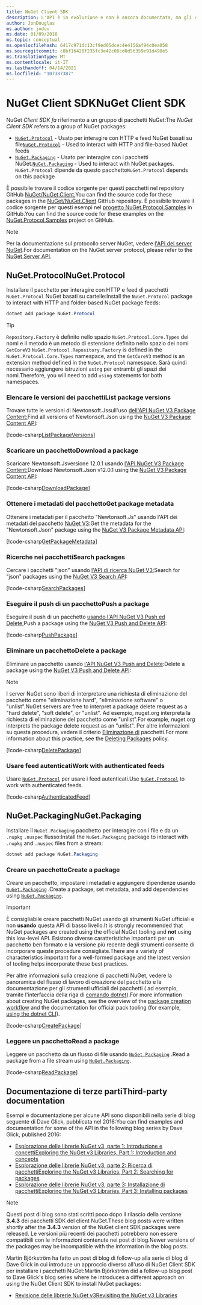 ```yaml
---
title: NuGet Client SDK
description: L'API è in evoluzione e non è ancora documentata, ma gli esempi sono disponibili nel blog di Dave Glick.
author: JonDouglas
ms.author: jodou
ms.date: 01/09/2018
ms.topic: conceptual
ms.openlocfilehash: 6417c971dc13cf9ed05dcec4e4156af94c0ea058
ms.sourcegitcommit: c8bf16420f235fc3e42c08cd0d56359e91d490e5
ms.translationtype: MT
ms.contentlocale: it-IT
ms.lasthandoff: 04/14/2021
ms.locfileid: "107387387"
---
```

# <a name="nuget-client-sdk"></a><span data-ttu-id="be4e6-103">NuGet Client SDK</span><span class="sxs-lookup"><span data-stu-id="be4e6-103">NuGet Client SDK</span></span>

<span data-ttu-id="be4e6-104">NuGet *Client SDK fa* riferimento a un gruppo di pacchetti NuGet:</span><span class="sxs-lookup"><span data-stu-id="be4e6-104">The *NuGet Client SDK* refers to a group of NuGet packages:</span></span>

* <span data-ttu-id="be4e6-105">[`NuGet.Protocol`](https://www.nuget.org/packages/NuGet.Protocol) - Usato per interagire con HTTP e feed NuGet basati su file</span><span class="sxs-lookup"><span data-stu-id="be4e6-105">[`NuGet.Protocol`](https://www.nuget.org/packages/NuGet.Protocol) - Used to interact with HTTP and file-based NuGet feeds</span></span>
* <span data-ttu-id="be4e6-106">[`NuGet.Packaging`](https://www.nuget.org/packages/NuGet.Packaging) - Usato per interagire con i pacchetti NuGet.</span><span class="sxs-lookup"><span data-stu-id="be4e6-106">[`NuGet.Packaging`](https://www.nuget.org/packages/NuGet.Packaging) - Used to interact with NuGet packages.</span></span> <span data-ttu-id="be4e6-107">`NuGet.Protocol` dipende da questo pacchetto</span><span class="sxs-lookup"><span data-stu-id="be4e6-107">`NuGet.Protocol` depends on this package</span></span>

<span data-ttu-id="be4e6-108">È possibile trovare il codice sorgente per questi pacchetti nel repository GitHub [NuGet/NuGet.Client.](https://github.com/NuGet/NuGet.Client)</span><span class="sxs-lookup"><span data-stu-id="be4e6-108">You can find the source code for these packages in the [NuGet/NuGet.Client](https://github.com/NuGet/NuGet.Client) GitHub repository.</span></span>
<span data-ttu-id="be4e6-109">È possibile trovare il codice sorgente per questi esempi nel [progetto NuGet.Protocol.Samples](https://github.com/NuGet/Samples/tree/main/NuGetProtocolSamples) in GitHub.</span><span class="sxs-lookup"><span data-stu-id="be4e6-109">You can find the source code for these examples on the [NuGet.Protocol.Samples](https://github.com/NuGet/Samples/tree/main/NuGetProtocolSamples) project on GitHub.</span></span>

> [!Note]
> <span data-ttu-id="be4e6-110">Per la documentazione sul protocollo server NuGet, vedere [l'API del server NuGet](~/api/overview.md).</span><span class="sxs-lookup"><span data-stu-id="be4e6-110">For documentation on the NuGet server protocol, please refer to the [NuGet Server API](~/api/overview.md).</span></span>

## <a name="nugetprotocol"></a><span data-ttu-id="be4e6-111">NuGet.Protocol</span><span class="sxs-lookup"><span data-stu-id="be4e6-111">NuGet.Protocol</span></span>

<span data-ttu-id="be4e6-112">Installare il pacchetto per interagire con HTTP e feed di pacchetti `NuGet.Protocol` NuGet basati su cartelle:</span><span class="sxs-lookup"><span data-stu-id="be4e6-112">Install the `NuGet.Protocol` package to interact with HTTP and folder-based NuGet package feeds:</span></span>

```ps1
dotnet add package NuGet.Protocol
```

> [!Tip]
> <span data-ttu-id="be4e6-113">`Repository.Factory` è definito nello spazio `NuGet.Protocol.Core.Types` dei nomi e il metodo è un metodo di estensione definito nello spazio dei nomi `GetCoreV3` `NuGet.Protocol` .</span><span class="sxs-lookup"><span data-stu-id="be4e6-113">`Repository.Factory` is defined in the `NuGet.Protocol.Core.Types` namespace, and the `GetCoreV3` method is an extension method defined in the `NuGet.Protocol` namespace.</span></span> <span data-ttu-id="be4e6-114">Sarà quindi necessario aggiungere istruzioni `using` per entrambi gli spazi dei nomi.</span><span class="sxs-lookup"><span data-stu-id="be4e6-114">Therefore, you will need to add `using` statements for both namespaces.</span></span>

### <a name="list-package-versions"></a><span data-ttu-id="be4e6-115">Elencare le versioni dei pacchetti</span><span class="sxs-lookup"><span data-stu-id="be4e6-115">List package versions</span></span>

<span data-ttu-id="be4e6-116">Trovare tutte le versioni di Newtonsoft.Jssull'uso [dell'API NuGet V3 Package Content:](../api/package-base-address-resource.md#enumerate-package-versions)</span><span class="sxs-lookup"><span data-stu-id="be4e6-116">Find all versions of Newtonsoft.Json using the [NuGet V3 Package Content API](../api/package-base-address-resource.md#enumerate-package-versions):</span></span>

[!code-csharp[ListPackageVersions](~/../nuget-samples/NuGetProtocolSamples/Program.cs?name=ListPackageVersions)]

### <a name="download-a-package"></a><span data-ttu-id="be4e6-117">Scaricare un pacchetto</span><span class="sxs-lookup"><span data-stu-id="be4e6-117">Download a package</span></span>

<span data-ttu-id="be4e6-118">Scaricare Newtonsoft.Jsversione 12.0.1 usando [l'API NuGet V3 Package Content:](../api/package-base-address-resource.md)</span><span class="sxs-lookup"><span data-stu-id="be4e6-118">Download Newtonsoft.Json v12.0.1 using the [NuGet V3 Package Content API](../api/package-base-address-resource.md):</span></span>

[!code-csharp[DownloadPackage](~/../nuget-samples/NuGetProtocolSamples/Program.cs?name=DownloadPackage)]

### <a name="get-package-metadata"></a><span data-ttu-id="be4e6-119">Ottenere i metadati del pacchetto</span><span class="sxs-lookup"><span data-stu-id="be4e6-119">Get package metadata</span></span>

<span data-ttu-id="be4e6-120">Ottenere i metadati per il pacchetto "Newtonsoft.Js" usando l'API dei metadati del pacchetto [NuGet V3:](../api/registration-base-url-resource.md)</span><span class="sxs-lookup"><span data-stu-id="be4e6-120">Get the metadata for the "Newtonsoft.Json" package using the [NuGet V3 Package Metadata API](../api/registration-base-url-resource.md):</span></span>

[!code-csharp[GetPackageMetadata](~/../nuget-samples/NuGetProtocolSamples/Program.cs?name=GetPackageMetadata)]

### <a name="search-packages"></a><span data-ttu-id="be4e6-121">Ricerche nei pacchetti</span><span class="sxs-lookup"><span data-stu-id="be4e6-121">Search packages</span></span>

<span data-ttu-id="be4e6-122">Cercare i pacchetti "json" usando [l'API di ricerca NuGet V3:](../api/search-query-service-resource.md)</span><span class="sxs-lookup"><span data-stu-id="be4e6-122">Search for "json" packages using the [NuGet V3 Search API](../api/search-query-service-resource.md):</span></span>

[!code-csharp[SearchPackages](~/../nuget-samples/NuGetProtocolSamples/Program.cs?name=SearchPackages)]

### <a name="push-a-package"></a><span data-ttu-id="be4e6-123">Eseguire il push di un pacchetto</span><span class="sxs-lookup"><span data-stu-id="be4e6-123">Push a package</span></span>

<span data-ttu-id="be4e6-124">Eseguire il push di un pacchetto [usando l'API NuGet V3 Push ed Delete:](../api/package-publish-resource.md)</span><span class="sxs-lookup"><span data-stu-id="be4e6-124">Push a package using the [NuGet V3 Push and Delete API](../api/package-publish-resource.md):</span></span>

[!code-csharp[PushPackage](~/../nuget-samples/NuGetProtocolSamples/Program.cs?name=PushPackage)]

### <a name="delete-a-package"></a><span data-ttu-id="be4e6-125">Eliminare un pacchetto</span><span class="sxs-lookup"><span data-stu-id="be4e6-125">Delete a package</span></span>

<span data-ttu-id="be4e6-126">Eliminare un pacchetto usando [l'API NuGet V3 Push and Delete](../api/package-publish-resource.md):</span><span class="sxs-lookup"><span data-stu-id="be4e6-126">Delete a package using the [NuGet V3 Push and Delete API](../api/package-publish-resource.md):</span></span>

> [!Note]
> <span data-ttu-id="be4e6-127">I server NuGet sono liberi di interpretare una richiesta di eliminazione del pacchetto come "eliminazione hard", "eliminazione software" o "unlist".</span><span class="sxs-lookup"><span data-stu-id="be4e6-127">NuGet servers are free to interpret a package delete request as a "hard delete", "soft delete", or "unlist".</span></span>
> <span data-ttu-id="be4e6-128">Ad esempio, nuget.org interpreta la richiesta di eliminazione del pacchetto come "unlist".</span><span class="sxs-lookup"><span data-stu-id="be4e6-128">For example, nuget.org interprets the package delete request as an "unlist".</span></span> <span data-ttu-id="be4e6-129">Per altre informazioni su questa procedura, vedere il criterio [Eliminazione di](../nuget-org/policies/deleting-packages.md) pacchetti.</span><span class="sxs-lookup"><span data-stu-id="be4e6-129">For more information about this practice, see the [Deleting Packages](../nuget-org/policies/deleting-packages.md) policy.</span></span>

[!code-csharp[DeletePackage](~/../nuget-samples/NuGetProtocolSamples/Program.cs?name=DeletePackage)]

### <a name="work-with-authenticated-feeds"></a><span data-ttu-id="be4e6-130">Usare feed autenticati</span><span class="sxs-lookup"><span data-stu-id="be4e6-130">Work with authenticated feeds</span></span>

<span data-ttu-id="be4e6-131">Usare [`NuGet.Protocol`](https://www.nuget.org/packages/NuGet.Protocol) per usare i feed autenticati.</span><span class="sxs-lookup"><span data-stu-id="be4e6-131">Use [`NuGet.Protocol`](https://www.nuget.org/packages/NuGet.Protocol) to work with authenticated feeds.</span></span>

[!code-csharp[AuthenticatedFeed](~/../nuget-samples/NuGetProtocolSamples/Program.cs?name=AuthenticatedFeed)]

## <a name="nugetpackaging"></a><span data-ttu-id="be4e6-132">NuGet.Packaging</span><span class="sxs-lookup"><span data-stu-id="be4e6-132">NuGet.Packaging</span></span>

<span data-ttu-id="be4e6-133">Installare il `NuGet.Packaging` pacchetto per interagire con i file e da un `.nupkg` `.nuspec` flusso:</span><span class="sxs-lookup"><span data-stu-id="be4e6-133">Install the `NuGet.Packaging` package to interact with `.nupkg` and `.nuspec` files from a stream:</span></span>

```ps1
dotnet add package NuGet.Packaging
```

### <a name="create-a-package"></a><span data-ttu-id="be4e6-134">Creare un pacchetto</span><span class="sxs-lookup"><span data-stu-id="be4e6-134">Create a package</span></span>

<span data-ttu-id="be4e6-135">Creare un pacchetto, impostare i metadati e aggiungere dipendenze usando [`NuGet.Packaging`](https://www.nuget.org/packages/NuGet.Packaging) .</span><span class="sxs-lookup"><span data-stu-id="be4e6-135">Create a package, set metadata, and add dependencies using [`NuGet.Packaging`](https://www.nuget.org/packages/NuGet.Packaging).</span></span>

> [!IMPORTANT]
> <span data-ttu-id="be4e6-136">È consigliabile creare pacchetti NuGet usando gli strumenti NuGet ufficiali e non **usando** questa API di basso livello.</span><span class="sxs-lookup"><span data-stu-id="be4e6-136">It is strongly recommended that NuGet packages are created using the official NuGet tooling and **not** using this low-level API.</span></span> <span data-ttu-id="be4e6-137">Esistono diverse caratteristiche importanti per un pacchetto ben formato e la versione più recente degli strumenti consente di incorporare queste procedure consigliate.</span><span class="sxs-lookup"><span data-stu-id="be4e6-137">There are a variety of characteristics important for a well-formed package and the latest version of tooling helps incorporate these best practices.</span></span>
> 
> <span data-ttu-id="be4e6-138">Per altre informazioni sulla creazione di pacchetti [](../create-packages/overview-and-workflow.md) NuGet, vedere la panoramica del flusso di lavoro di creazione del pacchetto e la documentazione per gli strumenti ufficiali dei pacchetti ( ad esempio, tramite l'interfaccia della riga di [comando dotnet](../create-packages/creating-a-package-dotnet-cli.md)).</span><span class="sxs-lookup"><span data-stu-id="be4e6-138">For more information about creating NuGet packages, see the overview of the [package creation workflow](../create-packages/overview-and-workflow.md) and the documentation for official pack tooling (for example, [using the dotnet CLI](../create-packages/creating-a-package-dotnet-cli.md)).</span></span>

[!code-csharp[CreatePackage](~/../nuget-samples/NuGetProtocolSamples/Program.cs?name=CreatePackage)]

### <a name="read-a-package"></a><span data-ttu-id="be4e6-139">Leggere un pacchetto</span><span class="sxs-lookup"><span data-stu-id="be4e6-139">Read a package</span></span>

<span data-ttu-id="be4e6-140">Leggere un pacchetto da un flusso di file usando [`NuGet.Packaging`](https://www.nuget.org/packages/NuGet.Packaging) .</span><span class="sxs-lookup"><span data-stu-id="be4e6-140">Read a package from a file stream using [`NuGet.Packaging`](https://www.nuget.org/packages/NuGet.Packaging).</span></span>

[!code-csharp[ReadPackage](~/../nuget-samples/NuGetProtocolSamples/Program.cs?name=ReadPackage)]

## <a name="third-party-documentation"></a><span data-ttu-id="be4e6-141">Documentazione di terze parti</span><span class="sxs-lookup"><span data-stu-id="be4e6-141">Third-party documentation</span></span>

<span data-ttu-id="be4e6-142">Esempi e documentazione per alcune API sono disponibili nella serie di blog seguente di Dave Glick, pubblicata nel 2016:</span><span class="sxs-lookup"><span data-stu-id="be4e6-142">You can find examples and documentation for some of the API in the following blog series by Dave Glick, published 2016:</span></span>

- [<span data-ttu-id="be4e6-143">Esplorazione delle librerie NuGet v3, parte 1: Introduzione e concetti</span><span class="sxs-lookup"><span data-stu-id="be4e6-143">Exploring the NuGet v3 Libraries, Part 1: Introduction and concepts</span></span>](http://daveaglick.com/posts/exploring-the-nuget-v3-libraries-part-1)
- [<span data-ttu-id="be4e6-144">Esplorazione delle librerie NuGet v3, parte 2: Ricerca di pacchetti</span><span class="sxs-lookup"><span data-stu-id="be4e6-144">Exploring the NuGet v3 Libraries, Part 2: Searching for packages</span></span>](http://daveaglick.com/posts/exploring-the-nuget-v3-libraries-part-2)
- [<span data-ttu-id="be4e6-145">Esplorazione delle librerie NuGet v3, parte 3: Installazione di pacchetti</span><span class="sxs-lookup"><span data-stu-id="be4e6-145">Exploring the NuGet v3 Libraries, Part 3: Installing packages</span></span>](http://daveaglick.com/posts/exploring-the-nuget-v3-libraries-part-3)

> [!Note]
> <span data-ttu-id="be4e6-146">Questi post di blog sono stati scritti poco dopo il rilascio della versione **3.4.3** dei pacchetti SDK del client NuGet.</span><span class="sxs-lookup"><span data-stu-id="be4e6-146">These blog posts were written shortly after the **3.4.3** version of the NuGet client SDK packages were released.</span></span>
> <span data-ttu-id="be4e6-147">Le versioni più recenti dei pacchetti potrebbero non essere compatibili con le informazioni contenute nei post di blog.</span><span class="sxs-lookup"><span data-stu-id="be4e6-147">Newer versions of the packages may be incompatible with the information in the blog posts.</span></span>

<span data-ttu-id="be4e6-148">Martin Björkström ha fatto un post di blog di follow-up alla serie di blog di Dave Glick in cui introduce un approccio diverso all'uso di NuGet Client SDK per installare i pacchetti NuGet:</span><span class="sxs-lookup"><span data-stu-id="be4e6-148">Martin Björkström did a follow-up blog post to Dave Glick's blog series where he introduces a different approach on using the NuGet Client SDK to install NuGet packages:</span></span>

- [<span data-ttu-id="be4e6-149">Revisione delle librerie NuGet v3</span><span class="sxs-lookup"><span data-stu-id="be4e6-149">Revisiting the NuGet v3 Libraries</span></span>](https://martinbjorkstrom.com/posts/2018-09-19-revisiting-nuget-client-libraries)
